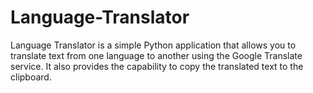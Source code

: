 # Language-Translator
Language Translator is a simple Python application that allows you to translate text from one language to another using the Google Translate service. It also provides the capability to copy the translated text to the clipboard.

